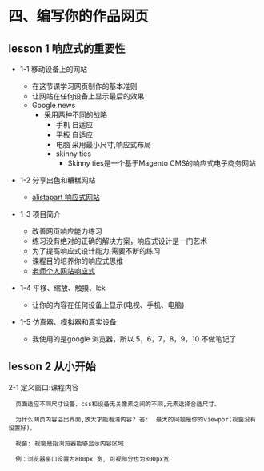 # 四、编写你的作品网页

## lesson 1 响应式的重要性
 * 1-1 移动设备上的网站
   *  在这节课学习网页制作的基本准则
   *  让网站在任何设备上显示最后的效果
   * Google news
      * 采用两种不同的战略
         * 手机 自适应
         * 平板 自适应
         * 电脑 采用最小尺寸,响应式布局
         * skinny ties
            * Skinny ties是一个基于Magento CMS的响应式电子商务网站
   
  * 1-2 分享出色和糟糕网站
    * [alistapart 响应式网站](https://alistapart.com/)
   
  * 1-3 项目简介
    * 改善网页响应能力练习
    * 练习没有绝对的正确的解决方案，响应式设计是一门艺术
    * 为了提高响应式设计能力,需要不断的练习
    * 课程目的培养你的响应式思维
    * [老师个人网站响应式](https://hurtlingthrough.space/)
   
  * 1-4 平移、缩放、触摸、lck
    * 让你的内容在任何设备上显示(电视、手机、电脑)
 
 * 1-5 仿真器、模拟器和真实设备
    * 我使用的是google 浏览器，所以 5，6，7，8，9，10 不做笔记了
    
 
 ## lesson 2 从小开始
 
 2-1 定义窗口:课程内容
 
      页面适应不同尺寸设备，css和设备无关像素之间的不同,元素选择合适尺寸。 
     
      为什么网页内容溢出界面,放大才能看清内容? 答:  最大的问题是你的viewpor(视窗没有设置好)。
      
      视窗: 视窗是指浏览器能够显示内容区域
      
      例：浏览器窗口设置为800px 宽, 可视部分也为800px宽 
      
      
 

